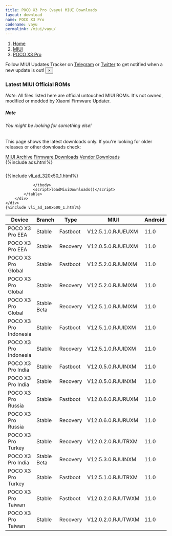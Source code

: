 ```yaml
---
title: POCO X3 Pro (vayu) MIUI Downloads
layout: download
name: POCO X3 Pro
codename: vayu
permalink: /miui/vayu/
---
```

<nav aria-label="breadcrumb">
    <ol class="breadcrumb">
        <li class="breadcrumb-item"><a href="/">Home</a></li>
        <li class="breadcrumb-item"><a href="/miui/">MIUI</a></li>
        <li class="breadcrumb-item active" aria-current="page"><a href="/miui/vayu/">POCO X3 Pro</a></li>
    </ol>
</nav>
<div class="alert alert-primary alert-dismissible fade show" role="alert">
    Follow MIUI Updates Tracker on <a href="https://t.me/MIUIUpdatesTracker" class="alert-link">Telegram</a>
     or <a href="https://twitter.com/MiFwUpdater" class="alert-link">Twitter</a> to get notified when a new update is out!
    <button type="button" class="close" data-dismiss="alert" aria-label="Close">
        <span aria-hidden="true">&times;</span>
    </button>
</div>

### Latest MIUI Official ROMs
*Note*: All files listed here are official untouched MIUI ROMs. It's not owned, modified or modded by Xiaomi Firmware Updater.
<div class="card">
  <div class="card-body">
    <h5 class="card-title">Note</h5>
    <h6 class="card-subtitle mb-2 text-muted">You might be looking for something else!</h6>
    <p class="card-text">This page shows the latest downloads only.
     If you're looking for older releases or other downloads check:</p>
    <a href="/archive/miui/vayu/" class="card-link">MIUI Archive</a>
    <a href="/firmware/vayu/" class="card-link">Firmware Downloads</a>
    <a href="/vendor/vayu/" class="card-link">Vendor Downloads</a>
  </div>
</div>
{%include ads.html%}
<div class="row justify-content-center">
    <div class="col-10">
        <div class="table-responsive-md" style="margin-top: 25px;">
            {%include vli_ad_320x50_1.html%}
            <table id="miui" class="display dt-responsive nowrap compact table table-striped table-hover table-sm">
                <thead class="thead-dark">
                    <tr>
                        <th data-ref="device">Device</th>
                        <th data-ref="branch">Branch</th>
                        <th data-ref="type">Type</th>
                        <th data-ref="miui">MIUI</th>
                        <th data-ref="android">Android</th>
                        <th data-ref="size">Size</th>
                        <th data-ref="size">Date</th>
                        <th data-ref="link">Link</th>
                    </tr>
                </thead>
                <tbody>
                <tr><td>POCO X3 Pro EEA</td><td>Stable</td><td>Fastboot</td><td>V12.5.1.0.RJUEUXM</td><td>11.0</td><td>5.2 GB</td><td>2021-05-23</td><td><a href="/miui/vayu/stable/V12.5.1.0.RJUEUXM/">Download</a></td></tr>
<tr><td>POCO X3 Pro EEA</td><td>Stable</td><td>Recovery</td><td>V12.0.5.0.RJUEUXM</td><td>11.0</td><td>2.9 GB</td><td>2021-04-14</td><td><a href="/miui/vayu/stable/V12.0.5.0.RJUEUXM/">Download</a></td></tr>
<tr><td>POCO X3 Pro Global</td><td>Stable</td><td>Fastboot</td><td>V12.5.2.0.RJUMIXM</td><td>11.0</td><td>5.1 GB</td><td>2021-06-11</td><td><a href="/miui/vayu/stable/V12.5.2.0.RJUMIXM/">Download</a></td></tr>
<tr><td>POCO X3 Pro Global</td><td>Stable</td><td>Recovery</td><td>V12.5.2.0.RJUMIXM</td><td>11.0</td><td>2.9 GB</td><td>2021-06-18</td><td><a href="/miui/vayu/stable/V12.5.2.0.RJUMIXM/">Download</a></td></tr>
<tr><td>POCO X3 Pro Global</td><td>Stable Beta</td><td>Recovery</td><td>V12.5.1.0.RJUMIXM</td><td>11.0</td><td>2.9 GB</td><td>2021-06-07</td><td><a href="/miui/vayu/stable beta/V12.5.1.0.RJUMIXM/">Download</a></td></tr>
<tr><td>POCO X3 Pro Indonesia</td><td>Stable</td><td>Fastboot</td><td>V12.5.1.0.RJUIDXM</td><td>11.0</td><td>4.5 GB</td><td>2021-06-25</td><td><a href="/miui/vayu/stable/V12.5.1.0.RJUIDXM/">Download</a></td></tr>
<tr><td>POCO X3 Pro Indonesia</td><td>Stable</td><td>Recovery</td><td>V12.5.1.0.RJUIDXM</td><td>11.0</td><td>2.9 GB</td><td>2021-07-01</td><td><a href="/miui/vayu/stable/V12.5.1.0.RJUIDXM/">Download</a></td></tr>
<tr><td>POCO X3 Pro India</td><td>Stable</td><td>Fastboot</td><td>V12.0.5.0.RJUINXM</td><td>11.0</td><td>3.3 GB</td><td>2021-04-30</td><td><a href="/miui/vayu/stable/V12.0.5.0.RJUINXM/">Download</a></td></tr>
<tr><td>POCO X3 Pro India</td><td>Stable</td><td>Recovery</td><td>V12.0.5.0.RJUINXM</td><td>11.0</td><td>2.8 GB</td><td>2021-05-17</td><td><a href="/miui/vayu/stable/V12.0.5.0.RJUINXM/">Download</a></td></tr>
<tr><td>POCO X3 Pro Russia</td><td>Stable</td><td>Fastboot</td><td>V12.0.6.0.RJURUXM</td><td>11.0</td><td>4.4 GB</td><td>2021-05-13</td><td><a href="/miui/vayu/stable/V12.0.6.0.RJURUXM/">Download</a></td></tr>
<tr><td>POCO X3 Pro Russia</td><td>Stable</td><td>Recovery</td><td>V12.0.6.0.RJURUXM</td><td>11.0</td><td>2.8 GB</td><td>2021-05-18</td><td><a href="/miui/vayu/stable/V12.0.6.0.RJURUXM/">Download</a></td></tr>
<tr><td>POCO X3 Pro Turkey</td><td>Stable</td><td>Recovery</td><td>V12.0.2.0.RJUTRXM</td><td>11.0</td><td>2.8 GB</td><td>2021-04-27</td><td><a href="/miui/vayu/stable/V12.0.2.0.RJUTRXM/">Download</a></td></tr>
<tr><td>POCO X3 Pro India</td><td>Stable Beta</td><td>Recovery</td><td>V12.5.3.0.RJUINXM</td><td>11.0</td><td>2.9 GB</td><td>2021-07-06</td><td><a href="/miui/vayu/stable beta/V12.5.3.0.RJUINXM/">Download</a></td></tr>
<tr><td>POCO X3 Pro Turkey</td><td>Stable</td><td>Fastboot</td><td>V12.5.1.0.RJUTRXM</td><td>11.0</td><td>4.3 GB</td><td>2021-06-09</td><td><a href="/miui/vayu/stable/V12.5.1.0.RJUTRXM/">Download</a></td></tr>
<tr><td>POCO X3 Pro Taiwan</td><td>Stable</td><td>Fastboot</td><td>V12.0.2.0.RJUTWXM</td><td>11.0</td><td>3.7 GB</td><td>2021-04-27</td><td><a href="/miui/vayu/stable/V12.0.2.0.RJUTWXM/">Download</a></td></tr>
<tr><td>POCO X3 Pro Taiwan</td><td>Stable</td><td>Recovery</td><td>V12.0.2.0.RJUTWXM</td><td>11.0</td><td>2.8 GB</td><td>2021-05-06</td><td><a href="/miui/vayu/stable/V12.0.2.0.RJUTWXM/">Download</a></td></tr>

                </tbody>
                <script>loadMiuiDownloads()</script>
            </table>
        </div>
    </div>
    {%include vli_ad_160x600_1.html%}
</div>
